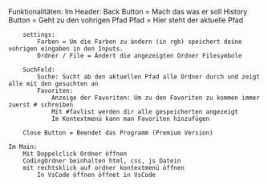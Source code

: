 Funktionalitäten:
    Im Header: 
        Back Button = Mach das was er soll
        History Button = Geht zu den vohrigen Pfad
        Pfad = Hier steht der aktuelle Pfad

        settings:
            Farben = Um die Farben zu ändern (in rgb) speichert deine vohrigen eingaben in den Inputs.
            Ordner / File = Ändert die angezeigten Ordner Filesymbole

        SuchFeld:
            Suche: Sucht ab den aktuellen Pfad alle Ordner durch und zeigt alle mit den gesuchten an
            Favoriten:
                Anzeige der Favoriten: Um zu den Favoriten zu kommen immer zuerst # schreiben
                Mit #favlist werden dir alle gespeicherten angezeigt
                Im Kontextmenü kann man Favoriten hinzufügen
            
        Close Button = Beendet das Programm (Premium Version)

    Im Main:
        Mit Doppelclick Ordner öffnen
        CodingOrdner beinhalten html, css, js Datein
        mit rechtsklick auf ordner kontextmenü öffnen
            In VsCode öffnen öffnet in VsCode
            
        
